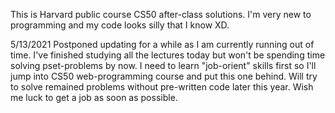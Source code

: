 
This is Harvard public course CS50 after-class solutions.
I'm very new to programming and my code looks silly that I know XD.


5/13/2021
Postponed updating for a while as I am currently running out of time.
I've finished studying all the lectures today but won't be spending time solving 
pset-problems by now. 
I need to learn "job-orient" skills first so I'll jump into CS50 web-programming course
and put this one behind.
Will try to solve remained problems without pre-written code later this year.
Wish me luck to get a job as soon as possible.
